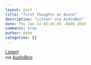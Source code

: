 ```yaml
---
layout: post
title: "first thoughts on Azure"
description: "Listen! via AudioBoo"
date: Thu Jan 14 08:45:09 -0800 2010
comments: true
author: Adam
categories: []
---
```


<object type="application/x-shockwave-flash" height="129" width="400">
        <param name="movie" value="http://boos.audioboo.fm/swf/fullsize_player.swf" />
        <param name="scale" value="noscale" />
        <param name="salign" value="lt" />
        <param name="bgColor" value="#FFFFFF" />
        <param name="wmode" value="window" />
        <param name="FlashVars" value="mp3=http%3A%2F%2Faudioboo.fm%2Fboos%2F90848-first-thoughts-on-azure.mp3&amp;mp3Author=adambird&amp;mp3LinkURL=http%3A%2F%2Faudioboo.fm%2Fboos%2F90848-first-thoughts-on-azure&amp;mp3Title=first+thoughts+on+Azure&amp;mp3Time=04.44pm+14+Jan+2010" />
        <a href="http://audioboo.fm/boos/90848-first-thoughts-on-azure.mp3">Listen!</a>
      </object>


<div class="posterous_quote_citation">via <a href="http://audioboo.fm/boos/90848-first-thoughts-on-azure">AudioBoo</a></div>